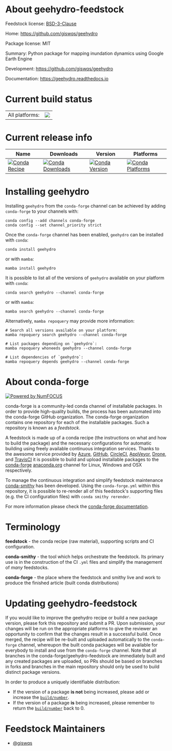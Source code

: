 About geehydro-feedstock
========================

Feedstock license: [BSD-3-Clause](https://github.com/conda-forge/geehydro-feedstock/blob/main/LICENSE.txt)

Home: https://github.com/giswqs/geehydro

Package license: MIT

Summary: Python package for mapping inundation dynamics using Google Earth Engine

Development: https://github.com/giswqs/geehydro

Documentation: https://geehydro.readthedocs.io

Current build status
====================


<table><tr><td>All platforms:</td>
    <td>
      <a href="https://dev.azure.com/conda-forge/feedstock-builds/_build/latest?definitionId=9327&branchName=main">
        <img src="https://dev.azure.com/conda-forge/feedstock-builds/_apis/build/status/geehydro-feedstock?branchName=main">
      </a>
    </td>
  </tr>
</table>

Current release info
====================

| Name | Downloads | Version | Platforms |
| --- | --- | --- | --- |
| [![Conda Recipe](https://img.shields.io/badge/recipe-geehydro-green.svg)](https://anaconda.org/conda-forge/geehydro) | [![Conda Downloads](https://img.shields.io/conda/dn/conda-forge/geehydro.svg)](https://anaconda.org/conda-forge/geehydro) | [![Conda Version](https://img.shields.io/conda/vn/conda-forge/geehydro.svg)](https://anaconda.org/conda-forge/geehydro) | [![Conda Platforms](https://img.shields.io/conda/pn/conda-forge/geehydro.svg)](https://anaconda.org/conda-forge/geehydro) |

Installing geehydro
===================

Installing `geehydro` from the `conda-forge` channel can be achieved by adding `conda-forge` to your channels with:

```
conda config --add channels conda-forge
conda config --set channel_priority strict
```

Once the `conda-forge` channel has been enabled, `geehydro` can be installed with `conda`:

```
conda install geehydro
```

or with `mamba`:

```
mamba install geehydro
```

It is possible to list all of the versions of `geehydro` available on your platform with `conda`:

```
conda search geehydro --channel conda-forge
```

or with `mamba`:

```
mamba search geehydro --channel conda-forge
```

Alternatively, `mamba repoquery` may provide more information:

```
# Search all versions available on your platform:
mamba repoquery search geehydro --channel conda-forge

# List packages depending on `geehydro`:
mamba repoquery whoneeds geehydro --channel conda-forge

# List dependencies of `geehydro`:
mamba repoquery depends geehydro --channel conda-forge
```


About conda-forge
=================

[![Powered by
NumFOCUS](https://img.shields.io/badge/powered%20by-NumFOCUS-orange.svg?style=flat&colorA=E1523D&colorB=007D8A)](https://numfocus.org)

conda-forge is a community-led conda channel of installable packages.
In order to provide high-quality builds, the process has been automated into the
conda-forge GitHub organization. The conda-forge organization contains one repository
for each of the installable packages. Such a repository is known as a *feedstock*.

A feedstock is made up of a conda recipe (the instructions on what and how to build
the package) and the necessary configurations for automatic building using freely
available continuous integration services. Thanks to the awesome service provided by
[Azure](https://azure.microsoft.com/en-us/services/devops/), [GitHub](https://github.com/),
[CircleCI](https://circleci.com/), [AppVeyor](https://www.appveyor.com/),
[Drone](https://cloud.drone.io/welcome), and [TravisCI](https://travis-ci.com/)
it is possible to build and upload installable packages to the
[conda-forge](https://anaconda.org/conda-forge) [anaconda.org](https://anaconda.org/)
channel for Linux, Windows and OSX respectively.

To manage the continuous integration and simplify feedstock maintenance
[conda-smithy](https://github.com/conda-forge/conda-smithy) has been developed.
Using the ``conda-forge.yml`` within this repository, it is possible to re-render all of
this feedstock's supporting files (e.g. the CI configuration files) with ``conda smithy rerender``.

For more information please check the [conda-forge documentation](https://conda-forge.org/docs/).

Terminology
===========

**feedstock** - the conda recipe (raw material), supporting scripts and CI configuration.

**conda-smithy** - the tool which helps orchestrate the feedstock.
                   Its primary use is in the construction of the CI ``.yml`` files
                   and simplify the management of *many* feedstocks.

**conda-forge** - the place where the feedstock and smithy live and work to
                  produce the finished article (built conda distributions)


Updating geehydro-feedstock
===========================

If you would like to improve the geehydro recipe or build a new
package version, please fork this repository and submit a PR. Upon submission,
your changes will be run on the appropriate platforms to give the reviewer an
opportunity to confirm that the changes result in a successful build. Once
merged, the recipe will be re-built and uploaded automatically to the
`conda-forge` channel, whereupon the built conda packages will be available for
everybody to install and use from the `conda-forge` channel.
Note that all branches in the conda-forge/geehydro-feedstock are
immediately built and any created packages are uploaded, so PRs should be based
on branches in forks and branches in the main repository should only be used to
build distinct package versions.

In order to produce a uniquely identifiable distribution:
 * If the version of a package **is not** being increased, please add or increase
   the [``build/number``](https://docs.conda.io/projects/conda-build/en/latest/resources/define-metadata.html#build-number-and-string).
 * If the version of a package **is** being increased, please remember to return
   the [``build/number``](https://docs.conda.io/projects/conda-build/en/latest/resources/define-metadata.html#build-number-and-string)
   back to 0.

Feedstock Maintainers
=====================

* [@giswqs](https://github.com/giswqs/)


